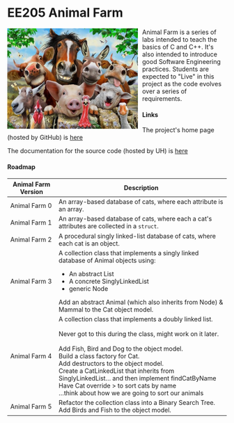 EE205 Animal Farm
=================

<img src="images/animal_farm_full.jpg" style="width:300px; float: left; margin: 0 10px 10px 0;" alt="Animal farm"/>

Animal Farm is a series of labs intended to teach the basics of C and C++.  It's also intended to introduce good
Software Engineering practices.  Students are expected to "Live" in
this project as the code evolves over a series of requirements.

#### Links
The project's home page (hosted by GitHub) is [here](https://github.com/wbader/ee205_Animal_Farm)

The documentation for the source code (hosted by UH) is [here](http://www2.hawaii.edu/~wbader/ee205/ee205_animal_farm/index.html)

#### Roadmap
| Animal Farm Version | Description                                                                                                                                                                                                                                                                                                                                                                                                                                                               |
|---------------------|---------------------------------------------------------------------------------------------------------------------------------------------------------------------------------------------------------------------------------------------------------------------------------------------------------------------------------------------------------------------------------------------------------------------------------------------------------------------------|
| Animal Farm 0       | An array-based database of cats, where each attribute is an array.                                                                                                                                                                                                                                                                                                                                                                                                        |
| Animal Farm 1       | An array-based database of cats, where each a cat's attributes are collected in a `struct`.                                                                                                                                                                                                                                                                                                                                                                               |
| Animal Farm 2       | A procedural singly linked-list database of cats, where each cat is an object.                                                                                                                                                                                                                                                                                                                                                                                            |
| Animal Farm 3       | A collection class that implements a singly linked database of Animal objects using: <ul><li>An abstract List</li><li>A concrete SinglyLinkedList</li><li>generic Node</li></ul>Add an abstract Animal (which also inherits from Node) & Mammal to the Cat object model.                                                                                                                                                                                                  |
| Animal Farm 4       | A collection class that implements a doubly linked list.  <br/><br/>Never got to this during the class, might work on it later. <br/><br/>Add Fish, Bird and Dog to the object model.<br/>Build a class factory for Cat.  <br/>Add destructors to the object model. <br/>Create a CatLinkedList that inherits from SinglyLinkedList… and then implement findCatByName <br/>Have Cat override > to sort cats by name<br/>…think about how we are going to sort our animals |
| Animal Farm 5       | Refactor the collection class into a Binary Search Tree.  <br/>Add Birds and Fish to the object model.                                                                                                                                                                                                                                                                                                                                                                    |
